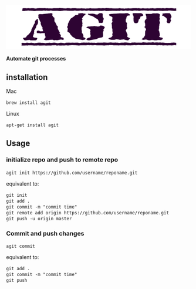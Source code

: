

![enter image description here](https://raw.githubusercontent.com/nicodemus-opon/agit/master/log.png)

**Automate git processes**

## installation

Mac

    brew install agit
Linux

    apt-get install agit
   
   

## Usage
### initialize repo and push to remote repo
    agit init https://github.com/username/reponame.git
   equivalent to:

    git init
    git add .
    git commit -m "commit time"
    git remote add origin https://github.com/username/reponame.git
    git push -u origin master

### Commit and push changes

    agit commit

   equivalent to:

    
    git add .
    git commit -m "commit time"
    git push 